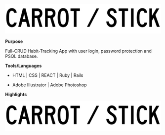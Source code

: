 
![alt text](https://github.com/nobinary/CarrotStick/blob/master/SVG/logo.svg "Logo Title Text 1")

[logo]: https://github.com/nobinary/CarrotStick/blob/master/SVG/logo.svg  "logo"

**Purpose**

Full-CRUD Habit-Tracking App with user login, password protection and PSQL database.


**Tools/Languages**

- HTML | CSS | REACT | Ruby | Rails

- Adobe Illustrator | Adobe Photoshop

**Highlights**

![alt text](https://github.com/nobinary/CarrotStick/blob/master/SVG/logo.svg "Logo Title Text 1")

[logo]: https://github.com/nobinary/CarrotStick/blob/master/SVG/logo.svg  "logo"